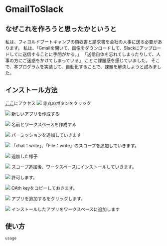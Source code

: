 # GmailToSlack
## なぜこれを作ろうと思ったかというと
私は、フィヨルドブートキャンプの領収書と請求書を会社の人事に送る必要があります。
私は、「Gmailを開いて、画像をダウンロードして、Slackにアップロードしてに送信することに手間がかる。」
「送信自体を忘れてしまったりして、人事の方にご迷惑をかけてしまっている」
ことに課題感を感じていました。
そこで、本プログラムを実装して、自動化することで、課題を解決しようと試みました。

## インストール方法
[ここ](https://api.slack.com/)にアクセス
![](/images/2.png) 
赤丸のボタンをクリック

![](/images/3.png) 
新しいアプリを作成する

![](/images/4.png) 
名前とワークスペースを作成する

![](/images/5.png) 
パーミッションを追加していきます

![](/images/6.png) 
「chat：write」、「File：write」のスコープを追加していきます。

![](/images/7.png) 
追加した様子

![](/images/9.png) 
スコープ追加後、ワークスペースにインストールしていきます。

![](/images/8.png) 
許可します。

![](/images/12.png) 
OAth keyをコピーしておきます。

![](/images/10.png) 
アプリを追加するをクリックします。

![](/images/11.png) 
インストールしたアプリをワークスペースに追加します


## 使い方
```
usage
```

